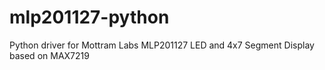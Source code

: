 # mlp201127-python
Python driver for Mottram Labs MLP201127 LED and 4x7 Segment Display based on MAX7219
